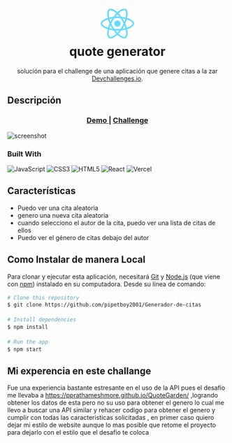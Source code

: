 <div align="center">
      <h1> <img src="/public/logo192.png" width="80px"><br/>quote generator </h1></div>

<div align="center">
   solución para el  challenge de una aplicación que genere citas a la zar <a href="http://devchallenges.io" target="_blank">Devchallenges.io</a>.
</div>

## Descripción

<div align="center">
  <h3>
    <a href="https://quote-pipetboy.vercel.app/">
      Demo
    </a>
    <span> | </span>
    <a href="https://devchallenges.io/challenges/8Y3J4ucAMQpSnYTwwWW8">
      Challenge
    </a>
  </h3>
</div>

![screenshot](public/Page.png)


### Built With
 ![JavaScript](https://img.shields.io/badge/javascript-%23323330.svg?style=for-the-badge&logo=javascript&logoColor=%23F7DF1E) ![CSS3](https://img.shields.io/badge/css3-%231572B6.svg?style=for-the-badge&logo=css3&logoColor=white) ![HTML5](https://img.shields.io/badge/html5-%23E34F26.svg?style=for-the-badge&logo=html5&logoColor=white) ![React](https://img.shields.io/badge/react-%2320232a.svg?style=for-the-badge&logo=react&logoColor=%2361DAFB) ![Vercel](https://img.shields.io/badge/vercel-%23000000.svg?style=for-the-badge&logo=vercel&logoColor=white)
      

## Características

- Puedo ver una cita aleatoria
- genero una nueva cita aleatoria
- cuando selecciono el autor de la cita, puedo ver una lista de citas de ellos
- Puedo ver el género de citas debajo del autor

## Como Instalar de manera Local
Para clonar y ejecutar esta aplicación, necesitará [Git](https://git-scm.com) y [Node.js](https://nodejs.org/en/download/) (que viene con [ npm](http://npmjs.com)) instalado en su computadora. Desde su línea de comando:

```bash
# Clone this repository
$ git clone https://github.com/pipetboy2001/Generador-de-citas

# Install dependencies
$ npm install

# Run the app
$ npm start
```
## Mi experencia en este challange
Fue una experiencia bastante estresante en el uso de la API pues el desafio me llevaba a https://pprathameshmore.github.io/QuoteGarden/ ,logrando obtener los datos de esta pero no su uso para obtener el genero lo cual me llevo a buscar una API similar y rehacer codigo para obtener el genero y cumplir con todas las caracteristicas solicitadas , en primer caso quiero dejar mi estilo de website aunque lo mas posible que retome el proyecto para dejarlo con el estilo que el desafio te coloca 
